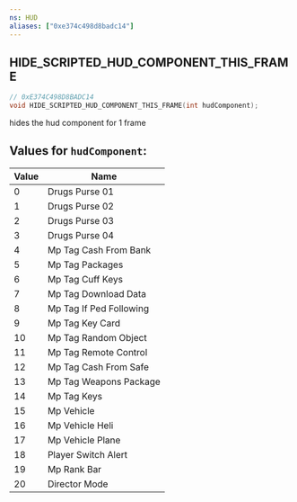 ```yaml
---
ns: HUD
aliases: ["0xe374c498d8badc14"]
---
```

## HIDE_SCRIPTED_HUD_COMPONENT_THIS_FRAME

```c
// 0xE374C498D8BADC14
void HIDE_SCRIPTED_HUD_COMPONENT_THIS_FRAME(int hudComponent);
```

hides the hud component for 1 frame

## Values for `hudComponent`:
| Value | Name |
| --- | --- |
| 0 | Drugs Purse 01 |
| 1 | Drugs Purse 02 |
| 2 | Drugs Purse 03 |
| 3 | Drugs Purse 04 |
| 4 | Mp Tag Cash From Bank |
| 5 | Mp Tag Packages |
| 6 | Mp Tag Cuff Keys |
| 7 | Mp Tag Download Data |
| 8 | Mp Tag If Ped Following |
| 9 | Mp Tag Key Card |
| 10 | Mp Tag Random Object |
| 11 | Mp Tag Remote Control |
| 12 | Mp Tag Cash From Safe |
| 13 | Mp Tag Weapons Package |
| 14 | Mp Tag Keys |
| 15 | Mp Vehicle |
| 16 | Mp Vehicle Heli |
| 17 | Mp Vehicle Plane |
| 18 | Player Switch Alert |
| 19 | Mp Rank Bar |
| 20 | Director Mode |

